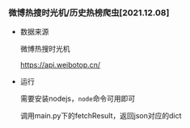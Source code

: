### 微博热搜时光机/历史热榜爬虫[2021.12.08]

- 数据来源
    
    微博热搜时光机
    
    https://api.weibotop.cn/

- 运行
  
    需要安装nodejs，`node`命令可用即可
    
    调用main.py下的fetchResult，返回json对应的dict
